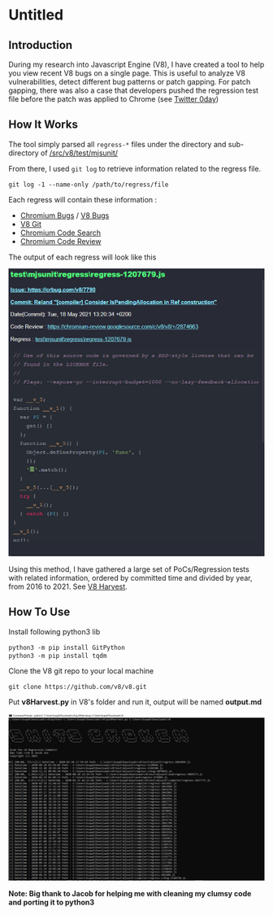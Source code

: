 # Untitled

## Introduction

During my research into Javascript Engine \(V8\), I have created a tool to help you view recent V8 bugs on a single page. This is useful to analyze V8 vulnerabilities, detect different bug patterns or patch gapping. For patch gapping, there was also a case that developers pushed the regression test file before the patch was applied to Chrome \(see [Twitter 0day](https://twitter.com/r4j0x00/status/1381643526010597380)\)

## How It Works

The tool simply parsed all `regress-*` files under the directory and sub-directory of [/src/v8/test/mjsunit/](https://source.chromium.org/chromium/chromium/src/+/master:v8/test/mjsunit/)

From there, I used `git log` to retrieve information related to the regress file.

```text
git log -1 --name-only /path/to/regress/file
```

Each regress will contain these information :

* [Chromium Bugs](https://bugs.chromium.org/p/chromium/issues) / [V8 Bugs](https://bugs.chromium.org/p/v8/issues)  
* [V8 Git](https://chromium.googlesource.com/v8/v8/+/master/test/mjsunit/)  
* [Chromium Code Search](https://cs.chromium.org/chromium/src/v8/test/mjsunit/)  
* [Chromium Code Review](https://chromium-review.googlesource.com)

The output of each regress will look like this

![Output](.gitbook/assets/image%20%28110%29.png)

Using this method, I have gathered a large set of PoCs/Regression tests with related information, ordered by committed time and divided by year, from 2016 to 2021. See [V8 Harvest](https://github.com/star-sg/V8Harvest).

## How To Use

Install following python3 lib

```text
python3 -m pip install GitPython
python3 -m pip install tqdm
```

Clone the V8 git repo to your local machine

```text
git clone https://github.com/v8/v8.git
```

Put **v8Harvest.py** in V8's folder and run it, output will be named **output.md**

![](.gitbook/assets/image%20%28113%29.png)

**Note: Big thank to Jacob for helping me with cleaning my clumsy code and porting it to python3**

